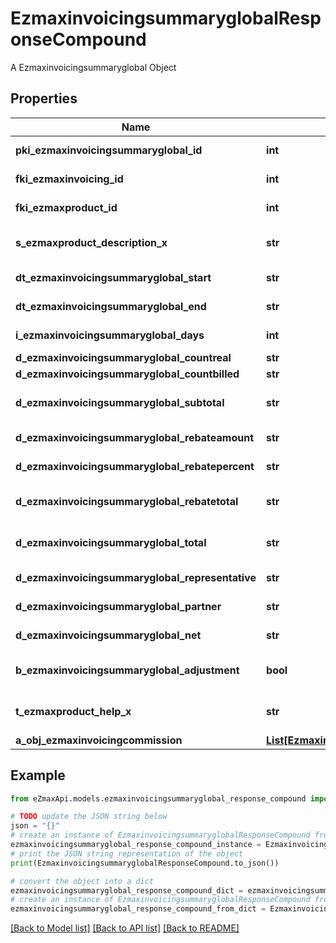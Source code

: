 # EzmaxinvoicingsummaryglobalResponseCompound

A Ezmaxinvoicingsummaryglobal Object

## Properties

Name | Type | Description | Notes
------------ | ------------- | ------------- | -------------
**pki_ezmaxinvoicingsummaryglobal_id** | **int** | The unique ID of the Ezmaxinvoicingsummaryglobal | [optional] 
**fki_ezmaxinvoicing_id** | **int** | The unique ID of the Ezmaxinvoicing | [optional] 
**fki_ezmaxproduct_id** | **int** | The unique ID of the Ezmaxproduct | 
**s_ezmaxproduct_description_x** | **str** | The description of the Ezmaxproduct in the language of the requester | 
**dt_ezmaxinvoicingsummaryglobal_start** | **str** | The start date for the Ezmaxinvoicingsummaryglobal | 
**dt_ezmaxinvoicingsummaryglobal_end** | **str** | The end date for the Ezmaxinvoicingsummaryglobal | 
**i_ezmaxinvoicingsummaryglobal_days** | **int** | The number of days for the Ezmaxinvoicingsummaryglobal | 
**d_ezmaxinvoicingsummaryglobal_countreal** | **str** | The count item calculated | 
**d_ezmaxinvoicingsummaryglobal_countbilled** | **str** | The count item billed | 
**d_ezmaxinvoicingsummaryglobal_subtotal** | **str** | The Ezmaxinvoicingsummaryglobal subtotal | 
**d_ezmaxinvoicingsummaryglobal_rebateamount** | **str** | The rebate amount for the Ezmaxinvoicingsummaryglobal | 
**d_ezmaxinvoicingsummaryglobal_rebatepercent** | **str** | The rebate percentage of the Ezmaxinvoicingsummaryglobal | 
**d_ezmaxinvoicingsummaryglobal_rebatetotal** | **str** | The rebate amount total for the Ezmaxinvoicingsummaryglobal | 
**d_ezmaxinvoicingsummaryglobal_total** | **str** | The Ezmaxinvoicingsummaryglobal total | 
**d_ezmaxinvoicingsummaryglobal_representative** | **str** | The amount of commission for the representative | [optional] 
**d_ezmaxinvoicingsummaryglobal_partner** | **str** | The amount of commission for the partner | [optional] 
**d_ezmaxinvoicingsummaryglobal_net** | **str** | The net amount of the Ezmaxinvoicingsummaryglobal | [optional] 
**b_ezmaxinvoicingsummaryglobal_adjustment** | **bool** | Whether it is adjustment for the Ezmaxinvoicingsummaryglobal | 
**t_ezmaxproduct_help_x** | **str** | The help message of the Ezmaxproduct in the language of the requester | 
**a_obj_ezmaxinvoicingcommission** | [**List[EzmaxinvoicingcommissionResponseCompound]**](EzmaxinvoicingcommissionResponseCompound.md) |  | [optional] 

## Example

```python
from eZmaxApi.models.ezmaxinvoicingsummaryglobal_response_compound import EzmaxinvoicingsummaryglobalResponseCompound

# TODO update the JSON string below
json = "{}"
# create an instance of EzmaxinvoicingsummaryglobalResponseCompound from a JSON string
ezmaxinvoicingsummaryglobal_response_compound_instance = EzmaxinvoicingsummaryglobalResponseCompound.from_json(json)
# print the JSON string representation of the object
print(EzmaxinvoicingsummaryglobalResponseCompound.to_json())

# convert the object into a dict
ezmaxinvoicingsummaryglobal_response_compound_dict = ezmaxinvoicingsummaryglobal_response_compound_instance.to_dict()
# create an instance of EzmaxinvoicingsummaryglobalResponseCompound from a dict
ezmaxinvoicingsummaryglobal_response_compound_from_dict = EzmaxinvoicingsummaryglobalResponseCompound.from_dict(ezmaxinvoicingsummaryglobal_response_compound_dict)
```
[[Back to Model list]](../README.md#documentation-for-models) [[Back to API list]](../README.md#documentation-for-api-endpoints) [[Back to README]](../README.md)


